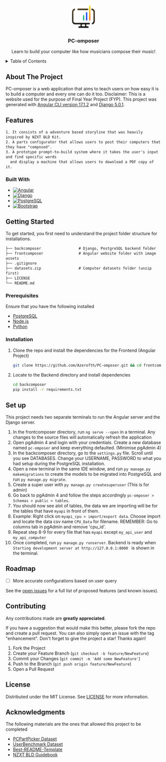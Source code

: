 <!-- Improved compatibility of back to top link: See: https://github.com/othneildrew/Best-README-Template/pull/73 -->
<a name="readme-top"></a>
<!--
*** Thanks for checking out the Best-README-Template. If you have a suggestion
*** that would make this better, please fork the repo and create a pull request
*** or simply open an issue with the tag "enhancement".
*** Don't forget to give the project a star!
*** Thanks again! Now go create something AMAZING! :D
-->
<!-- PROJECT LOGO -->
<br />
<div align="center">
  <a href="https://github.com/Azerofth/PC-omposer">
    <img src="frontcomposer/src/assets/logo/PC-omposer logo.png" alt="Logo" width="80" height="80">
  </a>

  <h3 align="center">PC-omposer</h3>

  <p align="center">
   Learn to build your computer like how musicians compose their music!
  </p>
</div>



<!-- TABLE OF CONTENTS -->
<details>
  <summary>Table of Contents</summary>
  <ol>
    <li>
      <a href="#about-the-project">About The Project</a>
      <ul>
        <li><a href="#built-with">Built With</a></li>
      </ul>
    </li>
    <li>
      <a href="#getting-started">Getting Started</a>
      <ul>
        <li><a href="#prerequisites">Prerequisites</a></li>
        <li><a href="#installation">Installation</a></li>
      </ul>
    </li>
    <li><a href="#usage">Usage</a></li>
    <li><a href="#roadmap">Roadmap</a></li>
    <li><a href="#contributing">Contributing</a></li>
    <li><a href="#license">License</a></li>
    <li><a href="#acknowledgments">Acknowledgments</a></li>
  </ol>
</details>



<!-- ABOUT THE PROJECT -->
## About The Project
PC-omposer is a web application that aims to teach users on how easy it is to build a computer and every one can do it too.
Disclaimer: This is a website used for the purpose of Final Year Project (FYP). This project was generated with [Angular CLI version 17.1.2]() and [Django 5.0.1]().

## Features
```
1. It consists of a adventure based storyline that was heavily inspired by NZXT BLD Kit.
2. A parts configurator that allows users to post their computers that they have "composed".
3. A prototype prompt-to-build system where it takes the user's input and find specific words 
  and display a machine that allows users to download a PDF copy of it.
```

### Built With

* [![Angular]][Angular-url]
* [![Django]][Django-url]
* [![PostgreSQL]][PostgreSQL-url]
* [![Bootstrap][Bootstrap.com]][Bootstrap-url]

<!-- GETTING STARTED -->
## Getting Started

To get started, you first need to understand the project folder structure for installations.
```
├── backcomposer                 # Django, PostgreSQL backend folder
├── frontcomposer                # Angular website folder with image assets
├── .gitignore
├── datasets.zip                 # Computer datasets folder (unzip first)
├── LICENSE
└── README.md
```

### Prerequisites

Ensure that you have the following installed
* [PostgreSQL](https://www.postgresql.org/download/)
* [Node.js](https://nodejs.org/en/download/)
* [Python](https://www.python.org/downloads/)

### Installation

1. Clone the repo and install the dependencies for the Frontend (Angular Project)
   ```sh
   git clone https://github.com/Azerofth/PC-omposer.git && cd frontcomposer && npm install
   ```
3. Locate to the Backend directory and install dependencies
   ```sh
   cd backcomposer
   pip install -r requirements.txt
   ```

## Set up
This project needs two separate terminals to run the Angular server and the Django server.
1. In the frontcomposer directory, run `ng serve --open` in a terminal. Any changes to the source files will automatically refresh the application
2. Open pgAdmin 4 and login with your credentials. Create a new database named `pc-omposer` and keep everything defaulted. (Minimise pgAdmin 4)
3. In the backcomposer directory, go to the `settings.py` file. Scroll until you see DATABASES. Change your USERNAME, PASSWORD to what you had setup during the PostgreSQL installation.
5. Open a new terminal in the same IDE window, and run `py manage.py makemigrations` to create the models to be migrated into PostgreSQL and run `py manage.py migrate`.
6. Create a super user with `py manage.py createsuperuser` (This is for admin)
7. Go back to pgAdmin 4 and follow the steps accordingly `pc-omposer > Schemas > public > tables`.
8. You should now see alot of tables, the data we are importing will be for the tables that have `myapi` in front of them.
9. Example: Right click on `myapi_cpu > import/export data`. Choose import and locate the data csv name `CPU_Data` for filename. REMEMBER: Go to columns tab in pgAdmin and remove 'cpu_id'.
10. Repeat step 8-9 for every file that has `myapi` except `my_api_user` and `my_api_computer` 
11. Once completed, run `py manage.py runserver`. Backend is ready when `Starting development server at http://127.0.0.1:8000 ` is shown in the terminal.

<!-- ROADMAP -->
## Roadmap

- [ ] More accurate configurations based on user query

See the [open issues](https://github.com/Azerofth/PC-omposer/issues) for a full list of proposed features (and known issues).

<!-- CONTRIBUTING -->
## Contributing

Any contributions made are **greatly appreciated**.

If you have a suggestion that would make this better, please fork the repo and create a pull request. You can also simply open an issue with the tag "enhancement".
Don't forget to give the project a star! Thanks again!

1. Fork the Project
2. Create your Feature Branch (`git checkout -b feature/NewFeature`)
3. Commit your Changes (`git commit -m 'Add some NewFeature'`)
4. Push to the Branch (`git push origin feature/NewFeature`)
5. Open a Pull Request

<!-- LICENSE -->
## License

Distributed under the MIT License. See [LICENSE](https://github.com/Azerofth/PC-omposer/blob/main/LICENSE.txt) for more information.

<!-- ACKNOWLEDGMENTS -->
## Acknowledgments

The following materials are the ones that allowed this project to be completed

* [PCPartPicker Dataset](https://github.com/docyx/pc-part-dataset)
* [UserBenchmark Dataset](https://www.userbenchmark.com/page/developer)
* [Best-README-Template](https://github.com/othneildrew/Best-README-Template/blob/master/LICENSE.txt)
* [NZXT BLD Guidebook](https://www.datocms-assets.com/34299/1634612699-bld-kit-illustrated-guidebook.pdf)

[Angular]: https://img.shields.io/badge/angular-%23DD0031.svg?style=for-the-badge&logo=angular&logoColor=white
[Angular-url]: https://angular.io/
[Bootstrap.com]: https://img.shields.io/badge/Bootstrap-563D7C?style=for-the-badge&logo=bootstrap&logoColor=white
[Bootstrap-url]: https://getbootstrap.com
[Django]: https://img.shields.io/badge/django-%23092E20.svg?style=for-the-badge&logo=django&logoColor=white
[Django-url]: https://www.djangoproject.com/
[PostgreSQL]: https://img.shields.io/badge/postgresql-%23336791.svg?style=for-the-badge&logo=postgresql&logoColor=white
[PostgreSQL-url]:https://www.postgresql.org/

